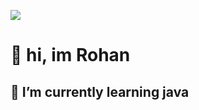 ![](https://media.giphy.com/media/xTk9ZY0C9ZWM2NgmCA/giphy.gif)
# 👋 hi, im Rohan
## 🌱 I’m currently learning java


<!---
rohanx64/rohanx64 is a ✨ special ✨ repository because its `README.md` (this file) appears on your GitHub profile.
You can click the Preview link to take a look at your changes.
--->

